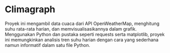 # Climagraph
Proyek ini mengambil data cuaca dari API OpenWeatherMap, menghitung suhu rata-rata harian, dan memvisualisasikannya dalam grafik. Menggunakan Python dan pustaka seperti requests serta matplotlib, proyek ini memungkinkan analisis tren suhu harian dengan cara yang sederhana namun informatif dalam satu file Python.
